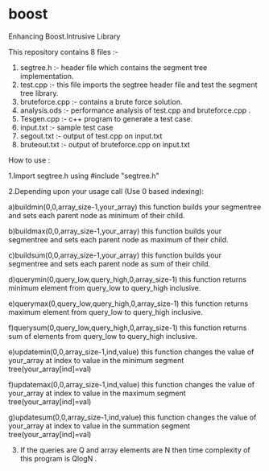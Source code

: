 # boost
Enhancing Boost.Intrusive Library


This repository contains 8 files :-
1. segtree.h :- header file which contains the segment tree implementation.
2. test.cpp :- this file imports the segtree header file and test the segment tree library.
3. bruteforce.cpp :- contains a brute force solution.
4. analysis.ods :- performance analysis of test.cpp and bruteforce.cpp .
5. Tesgen.cpp :- c++ program to generate a test case.
6. input.txt :- sample test case
7. segout.txt :- output of test.cpp on input.txt
8. bruteout.txt :- output of bruteforce.cpp on input.txt

How to use :

1.Import segtree.h using #include "segtree.h"

2.Depending upon your usage call (Use 0 based indexing):

  a)buildmin(0,0,array_size-1,your_array) this function builds your segmentree and sets each parent node as minimum of their child.
  
  b)buildmax(0,0,array_size-1,your_array) this function builds your segmentree and sets each parent node as maximum of their child.
  
  c)buildsum(0,0,array_size-1,your_array) this function builds your segmentree and sets each parent node as sum of their child.
  
  d)querymin(0,query_low,query_high,0,array_size-1) this function returns minimum element from query_low to query_high inclusive.
  
  e)querymax(0,query_low,query_high,0,array_size-1) this function returns maximum element from query_low to query_high inclusive.
  
  f)querysum(0,query_low,query_high,0,array_size-1) this function returns sum of elements from query_low to query_high inclusive.
  
  e)updatemin(0,0,array_size-1,ind,value) this function changes the value of your_array at index to value in the minimum segment tree(your_array[ind]=val)
  
  f)updatemax(0,0,array_size-1,ind,value) this function changes the value of your_array at index to value in the maximum segment tree(your_array[ind]=val)
  
  g)updatesum(0,0,array_size-1,ind,value) this function changes the value of your_array at index to value in the summation segment tree(your_array[ind]=val)
  
3. If the queries are Q and array elements are N then  time complexity of this program is QlogN .

